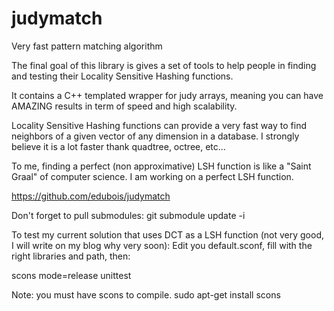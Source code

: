 judymatch
=========

Very fast pattern matching algorithm

The final goal of this library is gives a set of tools to help people in finding and testing their Locality Sensitive Hashing functions.

It contains a C++ templated wrapper for judy arrays, meaning you can have AMAZING results in term of speed and high scalability.

Locality Sensitive Hashing functions can provide a very fast way to find neighbors of a given vector of any dimension in a database.
I strongly believe it is a lot faster thank quadtree, octree, etc...

To me, finding a perfect (non approximative) LSH function is like a "Saint Graal" of computer science.
I am working on a perfect LSH function.

https://github.com/edubois/judymatch

Don't forget to pull submodules:
git submodule update -i

To test my current solution that uses DCT as a LSH function (not very good, I will write on my blog why very soon):
Edit you default.sconf, fill with the right libraries and path, then:

scons mode=release unittest

Note: you must have scons to compile.
sudo apt-get install scons
